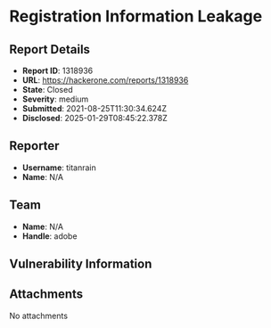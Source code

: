 # Registration Information Leakage 

## Report Details
- **Report ID**: 1318936
- **URL**: https://hackerone.com/reports/1318936
- **State**: Closed
- **Severity**: medium
- **Submitted**: 2021-08-25T11:30:34.624Z
- **Disclosed**: 2025-01-29T08:45:22.378Z

## Reporter
- **Username**: titanrain
- **Name**: N/A

## Team
- **Name**: N/A
- **Handle**: adobe

## Vulnerability Information


## Attachments
No attachments
